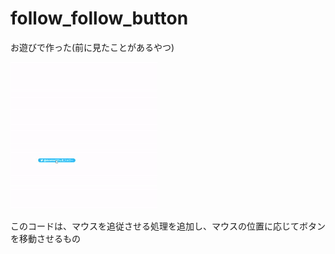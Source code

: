 # follow_follow_button

お遊びで作った(前に見たことがあるやつ)

![](https://github.com/NICu0/follow_follow_button/blob/main/ezgif.com-gif-maker.gif)

このコードは、マウスを追従させる処理を追加し、マウスの位置に応じてボタンを移動させるもの
